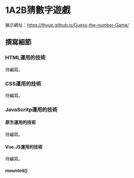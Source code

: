 # 1A2B猜數字遊戲
展示網址：https://thyue.github.io/Guess-the-number-Game/
## 撰寫細節
### HTML運用的技術
待編寫。
### CSS運用的技術
待編寫。
### JavaScritp運用的技術
#### 原生運用的技術
待編寫。
#### Vue.JS運用的技術
待編寫。
##### mounted()
